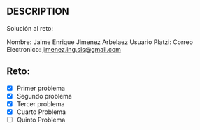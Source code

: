 ## DESCRIPTION

Solución al reto:

Nombre: Jaime Enrique Jimenez Arbelaez
Usuario Platzi:
Correo Electronico: jimenez.ing.sis@gmail.com

## Reto:

- [X] Primer problema
- [X] Segundo problema
- [X] Tercer problema
- [X] Cuarto Problema
- [ ] Quinto Problema
